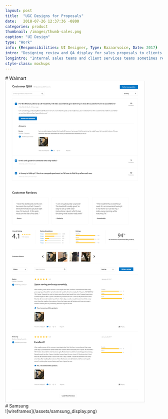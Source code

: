 ```yaml
---
layout: post
title:  "UGC Designs for Proposals"
date:   2018-07-26 12:37:36 -0800
categories: product
thumbnail: /images/thumb-sales.png
caption: "UI Design"
type: "Work"
info: {Responsibilities: UI Designer, Type: Bazaarvoice, Date: 2017}
intro: "Designing review and QA display for sales proposals to clients."
longintro: "Internal sales teams and client services teams sometimes request Design Services to present innovative solutions highlighting features and functionality for our internal reviews platform. In the course of those engagements, I've created a few consumer-generated content design examples to show clients the capabilities of the platform."
style-class: mockups
---
```


<div class="full-bleed-white" markdown="1">
<div class="wrapper" markdown="1">
# Walmart
</div>
<div class="midsize-image">
	<img src="/assets/walmart-display-small.png" style="border: 1px solid #ddd"/>
</div>
</div>

<div class="full-bleed-grey" markdown="1">
<div class="wrapper" markdown="1">
# Samsung
</div>
<div class="midsize-image" markdown="1">
  ![wireframes](/assets/samsung_display.png)
</div>
</div>
